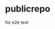 # publicrepo
for e2e test







































































































































































































































































































































































































































































































































































































































































































































































































































































































































































































































































































































































































































































































































































































































































































































































































































































































































































































































































































































































































































































































































































































































































































































































































































































































































































































































































































































































































































































































































































































































































































































































































































































































































































































































































































































































































